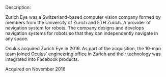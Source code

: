 Description:

Zurich Eye was a Switzerland-based computer vision company formed by members from the University of Zurich and ETH Zurich. A provider of navigation system for robots. The company designs and develops navigation systems for robots so that they can independently navigate in any space.

Oculus acquired Zurich Eye in 2016. As part of the acquisition, the 10-man team joined Oculus' engineering office in Zurich and their technology was integrated into Facebook products.

Acquired on November 2016
